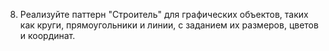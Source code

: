 8. Реализуйте паттерн "Строитель" для графических объектов, таких как круги, прямоугольники и линии, с заданием их размеров, цветов и координат.